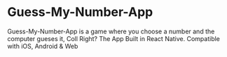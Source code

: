 # Guess-My-Number-App
Guess-My-Number-App is a game where you choose a number and the computer gueses it, Coll Right? The App Built in React Native. Compatible with iOS, Android &amp; Web
